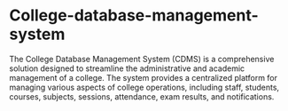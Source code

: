 # College-database-management-system
The College Database Management System (CDMS) is a comprehensive solution designed to streamline the administrative and academic management of a college. The system provides a centralized platform for managing various aspects of college operations, including staff, students, courses, subjects, sessions, attendance, exam results, and notifications. 
